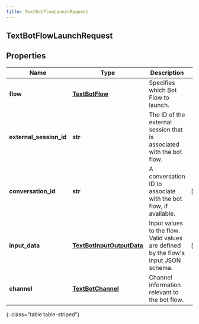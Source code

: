 ```yaml
---
title: TextBotFlowLaunchRequest
---
```

## TextBotFlowLaunchRequest

## Properties

|Name | Type | Description | Notes|
|------------ | ------------- | ------------- | -------------|
| **flow** | [**TextBotFlow**](TextBotFlow.html) | Specifies which Bot Flow to launch. | |
| **external_session_id** | **str** | The ID of the external session that is associated with the bot flow. | |
| **conversation_id** | **str** | A conversation ID to associate with the bot flow, if available. | [optional] |
| **input_data** | [**TextBotInputOutputData**](TextBotInputOutputData.html) | Input values to the flow. Valid values are defined by the flow&#39;s input JSON schema. | [optional] |
| **channel** | [**TextBotChannel**](TextBotChannel.html) | Channel information relevant to the bot flow. | |
{: class="table table-striped"}


